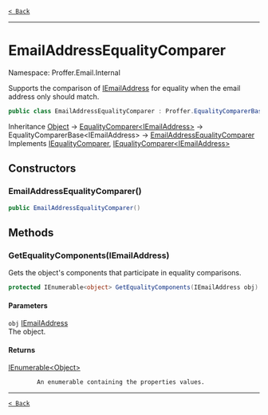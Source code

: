 [`< Back`](./)

---

# EmailAddressEqualityComparer

Namespace: Proffer.Email.Internal

Supports the comparison of [IEmailAddress](./proffer.email.iemailaddress) for equality when the email address only should match.

```csharp
public class EmailAddressEqualityComparer : Proffer.EqualityComparerBase`1[[Proffer.Email.IEmailAddress, Proffer.Email, Version=1.0.0.0, Culture=neutral, PublicKeyToken=null]], System.Collections.IEqualityComparer, System.Collections.Generic.IEqualityComparer`1[[Proffer.Email.IEmailAddress, Proffer.Email, Version=1.0.0.0, Culture=neutral, PublicKeyToken=null]]
```

Inheritance [Object](https://docs.microsoft.com/en-us/dotnet/api/system.object) → [EqualityComparer&lt;IEmailAddress&gt;](https://docs.microsoft.com/en-us/dotnet/api/system.collections.generic.equalitycomparer-1) → EqualityComparerBase&lt;IEmailAddress&gt; → [EmailAddressEqualityComparer](./proffer.email.internal.emailaddressequalitycomparer)<br>
Implements [IEqualityComparer](https://docs.microsoft.com/en-us/dotnet/api/system.collections.iequalitycomparer), [IEqualityComparer&lt;IEmailAddress&gt;](https://docs.microsoft.com/en-us/dotnet/api/system.collections.generic.iequalitycomparer-1)

## Constructors

### **EmailAddressEqualityComparer()**



```csharp
public EmailAddressEqualityComparer()
```

## Methods

### **GetEqualityComponents(IEmailAddress)**

Gets the object's components that participate in equality comparisons.

```csharp
protected IEnumerable<object> GetEqualityComponents(IEmailAddress obj)
```

#### Parameters

`obj` [IEmailAddress](./proffer.email.iemailaddress)<br>
The object.

#### Returns

[IEnumerable&lt;Object&gt;](https://docs.microsoft.com/en-us/dotnet/api/system.collections.generic.ienumerable-1)<br>

            An enumerable containing the properties values.

---

[`< Back`](./)
